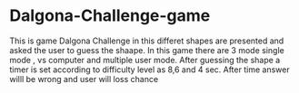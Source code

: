 # Dalgona-Challenge-game
This is game Dalgona Challenge in this differet shapes are presented and asked the user to guess the shaape. In this game there are 3 mode single mode , vs computer and  multiple user mode.  After guessing the shape a timer is set according to difficulty level as 8,6 and 4 sec. After time answer willl be wrong and user will loss chance
